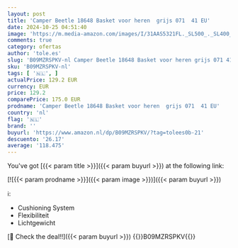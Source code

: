```yaml
---
layout: post
title: 'Camper Beetle 18648 Basket voor heren  grijs 071  41 EU'
date: 2024-10-25 04:51:40
image: 'https://m.media-amazon.com/images/I/31AAS5321FL._SL500_._SL400_.jpg'
comments: true
category: ofertas
author: 'tole.es'
slug: 'B09MZRSPKV-nl Camper Beetle 18648 Basket voor heren grijs 071 41 EU'
sku: 'B09MZRSPKV-nl'
tags: [ '🇳🇱', ]
actualPrice: 129.2 EUR
currency: EUR
price: 129.2
comparePrice: 175.0 EUR
prodname: 'Camper Beetle 18648 Basket voor heren  grijs 071  41 EU'
country: 'nl'
flag: '🇳🇱'
brand: ''
buyurl: 'https://www.amazon.nl/dp/B09MZRSPKV/?tag=tolees0b-21'
descuento: '26.17'
average: '118.475'
---
```


You've got [{{< param title >}}]({{< param buyurl >}}) at the following link:

[![{{< param prodname >}}]({{< param image >}})]({{< param buyurl >}})

ℹ️:

- Cushioning System
- Flexibiliteit
- Lichtgewicht

[🛒 Check the deal!!]({{< param buyurl >}})
{{<world>}}B09MZRSPKV{{</world>}}
